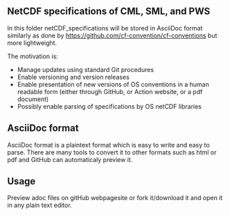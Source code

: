 ## NetCDF specifications of CML, SML, and PWS
In this folder netCDF_specifications will be stored in AsciiDoc format similarly as done by  https://github.com/cf-convention/cf-conventions but more lightweight.

The motivation is:
- Manage updates using standard Git procedures
- Enable versioning and version releases
- Enable presentation of new versions of OS conventions in a human readable form (either through GitHub, or Action website, or a pdf document)
- Possibly enable parsing of specifications by OS netCDF libraries

## AsciiDoc format
AsciiDoc format is a plaintext format which is easy to write and easy to parse. There are many tools to convert it to other formats such as html or pdf and GitHub can automaticaly preview it. 

## Usage
Preview adoc files on gitHub webpagesite or fork it/download it and open it in any plain text editor.
